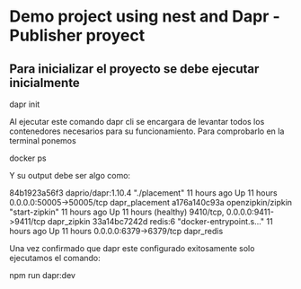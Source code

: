 # Demo project using nest and Dapr - Publisher proyect

## Para inicializar el proyecto se debe ejecutar inicialmente 

dapr init

Al ejecutar este comando dapr cli se encargara de levantar todos los contenedores necesarios para su funcionamiento. Para comprobarlo en la terminal ponemos 

docker ps

Y su output debe ser algo como:

84b1923a56f3   daprio/dapr:1.10.4   "./placement"            11 hours ago   Up 11 hours             0.0.0.0:50005->50005/tcp           dapr_placement
a176a140c93a   openzipkin/zipkin    "start-zipkin"           11 hours ago   Up 11 hours (healthy)   9410/tcp, 0.0.0.0:9411->9411/tcp   dapr_zipkin
33a14bc7242d   redis:6              "docker-entrypoint.s…"   11 hours ago   Up 11 hours             0.0.0.0:6379->6379/tcp             dapr_redis

Una vez confirmado que dapr este configurado exitosamente solo ejecutamos el comando:

npm run dapr:dev